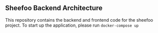 ## Sheefoo Backend Architecture

This repository contains the backend and frontend code for the sheefoo project. To start up the application, please run `docker-compose up`
